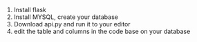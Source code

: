 1. Install flask
2. Install MYSQL, create your database
3. Download api.py and run it to your editor
4. edit the table and columns in the code base on your database
